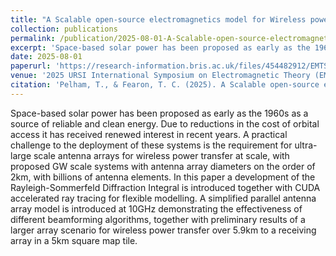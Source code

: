 ```yaml
---
title: "A Scalable open-source electromagnetics model for Wireless power transfer and Space-Based Solar Power"
collection: publications
permalink: /publication/2025-08-01-A-Scalable-open-source-electromagnetics-model-for-Wireless-power-transfer-and-Space-Based-Solar-Power
excerpt: 'Space-based solar power has been proposed as early as the 1960s as a source of reliable and clean energy. Due to reductions in the cost of orbital access it has received renewed interest in recent years. A practical challenge to the deployment of these systems is the requirement for ultra-large scale antenna arrays for wireless power transfer at scale, with proposed GW scale systems with antenna array diameters on the order of 2km, with billions of antenna elements. In this paper a development of the Rayleigh-Sommerfeld Diffraction Integral is introduced together with CUDA accelerated ray tracing for flexible modelling. A simplified parallel antenna array model is introduced at 10GHz demonstrating the effectiveness of different beamforming algorithms, together with preliminary results of a larger array scenario for wireless power transfer over 5.9km to a receiving array in a 5km square map tile.'
date: 2025-08-01
paperurl: 'https://research-information.bris.ac.uk/files/454482912/EMTS_Paper.pdf'
venue: '2025 URSI International Symposium on Electromagnetic Theory (EMTS)'
citation: 'Pelham, T., & Fearon, T. C. (2025). A Scalable open-source electromagnetics model for Wireless power transfer and Space-Based Solar Power. In 2025 URSI International Symposium on Electromagnetic Theory (EMTS) (URSI International Symposium on Electromagnetic Theory). Institute of Electrical and Electronics Engineers (IEEE). https://doi.org/10.46620/URSIEMTS25/NKLW8291'
---
```


Space-based solar power has been proposed as early as the 1960s as a source of reliable and clean energy. Due to reductions in the cost of orbital access it has received renewed interest in recent years. A practical challenge to the deployment of these systems is the requirement for ultra-large scale antenna arrays for wireless power transfer at scale, with proposed GW scale systems with antenna array diameters on the order of 2km, with billions of antenna elements. In this paper a development of the Rayleigh-Sommerfeld Diffraction Integral is introduced together with CUDA accelerated ray tracing for flexible modelling. A simplified parallel antenna array model is introduced at 10GHz demonstrating the effectiveness of different beamforming algorithms, together with preliminary results of a larger array scenario for wireless power transfer over 5.9km to a receiving array in a 5km square map tile.